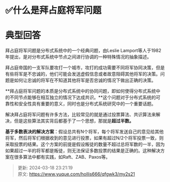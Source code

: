 # ✅什么是拜占庭将军问题

# 典型回答


拜占庭将军问题是分布式系统中的一个经典问题，由Leslie Lamport等人于1982年提出，是对分布式系统中节点之间进行协调的一种特殊情况的抽象描述。



拜占庭帝国的一支军队要攻打一个城市，攻打的成功需要不同将军协同决策，但是有些将军是不忠诚的，他们可能会发送虚假信息或者故意阻碍其他将军的决策。问题是如何让忠诚的将军在不知道其他将军是否忠诚的情况下做出正确的决策。



**拜占庭将军问题的本质是分布式系统中的协同问题，即如何使得分布式系统中的不同节点能够在相互独立的情况下达成共识。**这个问题对于分布式系统的可靠性和安全性具有重要的意义，同时也是分布式系统研究中的一个重要话题。



解决拜占庭将军问题有许多方法，比较常见的就是通过投票算法、共识算法来解决，但是这些算法其实背后都基于了一个思想，那就是**超过半数。**



**基于多数表决的解决方案**：假设总共有N个将军，每个将军发送自己的意见给其他将军，然后将军们根据收到的意见进行投票，如果有超过N/2个将军投票一致，则采取投票的结果。这个方案的前提是假设叛徒的数量不超过总将军数的一半，因为如果超过一半的将军都是叛徒，则无法保证多数投票的结果是正确的。这种解决方案在很多算法中都有实践，如Raft、ZAB、Paxos等。



> 更新: 2024-03-18 23:21:19  
> 原文: <https://www.yuque.com/hollis666/qfgwk3/my2s21>
